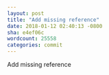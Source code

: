 ```yaml
---
layout: post
title: "Add missing reference"
date: 2018-01-12 02:40:13 -0800
sha: e4ef06c
wordcount: 25558
categories: commit
---
```

Add missing reference
